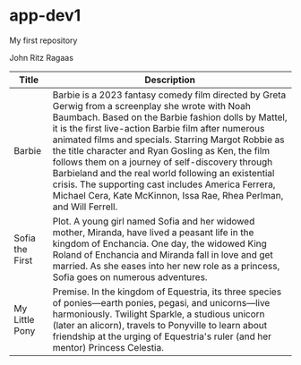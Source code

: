 # app-dev1
My first repository

John Ritz Ragaas

| Title           | Description                                                                                                                                                      |
|-----------------|------------------------------------------------------------------------------------------------------------------------------------------------------------------|
| Barbie          | Barbie is a 2023 fantasy comedy film directed by Greta Gerwig from a screenplay she wrote with Noah Baumbach. Based on the Barbie fashion dolls by Mattel, it is the first live-action Barbie film after numerous animated films and specials. Starring Margot Robbie as the title character and Ryan Gosling as Ken, the film follows them on a journey of self-discovery through Barbieland and the real world following an existential crisis. The supporting cast includes America Ferrera, Michael Cera, Kate McKinnon, Issa Rae, Rhea Perlman, and Will Ferrell. |
| Sofia the First | Plot. A young girl named Sofia and her widowed mother, Miranda, have lived a peasant life in the kingdom of Enchancia. One day, the widowed King Roland of Enchancia and Miranda fall in love and get married. As she eases into her new role as a princess, Sofia goes on numerous adventures.                                                                                             |
| My Little Pony  | Premise. In the kingdom of Equestria, its three species of ponies—earth ponies, pegasi, and unicorns—live harmoniously. Twilight Sparkle, a studious unicorn (later an alicorn), travels to Ponyville to learn about friendship at the urging of Equestria's ruler (and her mentor) Princess Celestia.                                                                                 |
